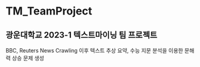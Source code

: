 # TM_TeamProject
## 광운대학교 2023-1 텍스트마이닝 팀 프로젝트
BBC, Reuters News Crawling 이후 텍스트 추상 요약, 수능 지문 분석을 이용한 문해력 상승 문제 생성
